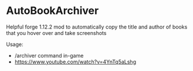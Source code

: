 # AutoBookArchiver

Helpful forge 1.12.2 mod to automatically copy the title and author of books that you hover over and take screenshots

Usage:
- /archiver command in-game
- https://www.youtube.com/watch?v=4YnTq5aLshg